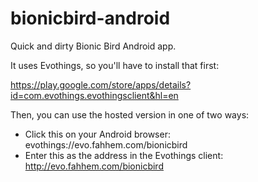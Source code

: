 bionicbird-android
==================

Quick and dirty Bionic Bird Android app.

It uses Evothings, so you'll have to install that first:

https://play.google.com/store/apps/details?id=com.evothings.evothingsclient&hl=en

Then, you can use the hosted version in one of two ways:

* Click this on your Android browser: evothings://evo.fahhem.com/bionicbird
* Enter this as the address in the Evothings client: http://evo.fahhem.com/bionicbird
